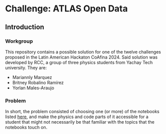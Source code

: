 # Challenge: ATLAS Open Data

## Introduction

### Workgroup
This repository contains a possible solution for one of the twelve challenges proposed in the Latin American Hackaton CoAfina 2024. Said solution was developed by RCC, a group of three physics students from Yachay Tech university. They are:

- Mariannly Marquez
- Britney Robalino Ramírez
- Yorlan Males-Araujo

### Problem
In short, the problem consisted of choosing one (or more) of the notebooks listed [here](https://nbviewer.org/github/atlas-outreach-data-tools/notebooks-collection-opendata/tree/master/13-TeV-examples/python/), and make the physics and code parts of it accessible for a student that might not necessarily be that familiar with the topics that the notebooks touch on. 

